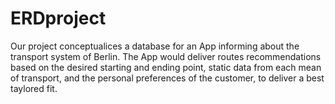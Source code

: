 # ERDproject

Our project conceptualices a database for an App informing about the transport system of Berlin. The App would deliver routes recommendations based on the desired starting and ending point, static data from each mean of transport, and the personal preferences of the customer, to deliver a best taylored fit. 

